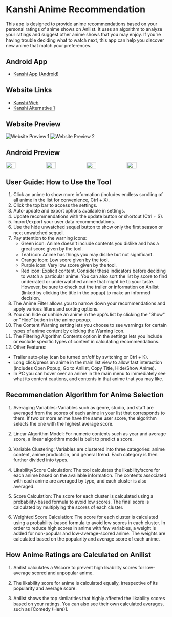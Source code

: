 # Kanshi Anime Recommendation

This app is designed to provide anime recommendations based on your personal ratings of anime shows on Anilist. It uses an algorithm to analyze your ratings and suggest other anime shows that you may enjoy. If you're having trouble deciding what to watch next, this app can help you discover new anime that match your preferences.

## Android App

- [Kanshi App (Android)](https://github.com/u-Kuro/Kanshi.Anime-Recommendation/raw/main/Kanshi.VI.apk)
## Website Links

- [Kanshi Web](https://kanshi.vercel.app/)
- [Kanshi Alternative 1](https://u-kuro.github.io/Kanshi.Anime-Recommendation/)


## Website Preview

![Website Preview 1](https://i.imgur.com/HK3NJX2.png)
![Website Preview 2](https://i.imgur.com/xgkFlKr.png)

## Android Preview
<div style="display: flex; flex-wrap:nowrap;">
  <img src="https://i.imgur.com/ustd6E1.png" style="flex:1;width: 24%;">
  <img src="https://i.imgur.com/o8DouOw.png" style="flex:1;width: 24%;">
  <img src="https://i.imgur.com/Cl7X2kF.png" style="flex:1;width: 24%;">
  <img src="https://i.imgur.com/mLC9hYQ.png" style="flex:1;width: 24%;">
</div>


## User Guide: How to Use the Tool

1. Click an anime to show more information (includes endless scrolling of all anime in the list for convenience, Ctrl + X). 
2. Click the top bar to access the settings.
3. Auto-update and export options available in settings.
4. Update recommendations with the update button or shortcut (Ctrl + S).
5. Import/export your user data recommendations.
6. Use the hide unwatched sequel button to show only the first season or next unwatched sequel.
7. Pay attention to the warning icons:
   - Green icon: Anime doesn't include contents you dislike and has a great score given by the tool.
   - Teal icon: Anime has things you may dislike but not significant.
   - Orange icon: Low score given by the tool.
   - Purple icon: Very low score given by the tool.
   - Red icon: Explicit content.
   Consider these indicators before deciding to watch a particular anime. You can also sort the list by score to find underrated or underwatched anime that might be to your taste. However, be sure to check out the trailer or information on Anilist (linked by clicking the title in the popup) to make an informed decision.
8. The Anime Filter allows you to narrow down your recommendations and apply various filters and sorting options.
9. You can hide or unhide an anime in the app's list by clicking the "Show" or "Hide" button in the anime popup.
10. The Content Warning setting lets you choose to see warnings for certain types of anime content by clicking the Warning Icon.
11. The Filtering Algorithm Contents option in the settings lets you include or exclude specific types of content in calculating recommendations.
12. Other Features:
   - Trailer auto-play (can be turned on/off by switching or Ctrl + K).
   - Long click/press an anime in the main list view to allow fast interaction (includes Open Popup, Go to Anilist, Copy Title, Hide/Show Anime).
   - In PC you can hover over an anime in the main menu to immediately see what its content cautions, and contents in that anime that you may like.

## Recommendation Algorithm for Anime Selection

1. Averaging Variables: Variables such as genre, studio, and staff are averaged from the scores of each anime in your list that corresponds to them. If two or more anime have the same user score, the algorithm selects the one with the highest average score.

2. Linear Algorithm Model: For numeric contents such as year and average score, a linear algorithm model is built to predict a score.

3. Variable Clustering: Variables are clustered into three categories: anime content, anime production, and general trend. Each category is then further divided into types.

4. Likability/Score Calculation: The tool calculates the likability/score for each anime based on the available information. The contents associated with each anime are averaged by type, and each cluster is also averaged.

5. Score Calculation: The score for each cluster is calculated using a probability-based formula to avoid low scores. The final score is calculated by multiplying the scores of each cluster.

6. Weighted Score Calculation: The score for each cluster is calculated using a probability-based formula to avoid low scores in each cluster. In order to reduce high scores in anime with few variables, a weight is added for non-popular and low-average-scored anime. The weights are calculated based on the popularity and average score of each anime.

## How Anime Ratings are Calculated on Anilist

1. Anilist calculates a Wscore to prevent high likability scores for low-average scored and unpopular anime.

2. The likability score for anime is calculated equally, irrespective of its popularity and average score.

3. Anilist shows the top similarities that highly affected the likability scores based on your ratings. You can also see their own calculated averages, such as [Comedy (Here)].

